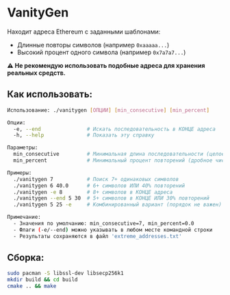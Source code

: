 # VanityGen

Находит адреса Ethereum с заданными шаблонами:

- Длинные повторы символов (например `0xaaaaa...`)
- Высокий процент одного символа (например `0x7a7a7...`)

**⚠️ Не рекомендую использовать подобные адреса для хранения реальных средств.**

## Как использовать:
```bash
Использование: ./vanitygen [ОПЦИИ] [min_consecutive] [min_percent]

Опции:
  -e, --end               # Искать последовательность в КОНЦЕ адреса
  -h, --help              # Показать эту справку

Параметры:
  min_consecutive         # Минимальная длина последовательности (целое число, по умолчанию: 10)
  min_percent             # Минимальный процент повторений (дробное число, необязательно)

Примеры:
  ./vanitygen 7           # Поиск 7+ одинаковых символов
  ./vanitygen 6 40.0      # 6+ символов ИЛИ 40% повторений
  ./vanitygen -e 8        # 8+ символов в КОНЦЕ адреса
  ./vanitygen --end 5 30  # 5+ символов в КОНЦЕ ИЛИ 30% повторений
  ./vanitygen 5 25 -e     # Комбинированный вариант (порядок не важен)

Примечание:
  - Значения по умолчанию: min_consecutive=7, min_percent=0.0
  - Флаги (-e/--end) можно указывать в любом месте командной строки
  - Результаты сохраняются в файл 'extreme_addresses.txt'
```

## Сборка:
```bash
sudo pacman -S libssl-dev libsecp256k1
mkdir build && cd build
cmake .. && make
```